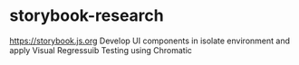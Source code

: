# storybook-research
https://storybook.js.org
Develop UI components in isolate environment and apply Visual Regressuib Testing using Chromatic
